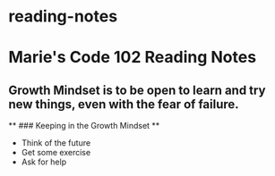 # reading-notes
# Marie's Code 102 Reading Notes

## Growth Mindset is to be open to learn and try new things, even with the fear of failure. ##

** ### Keeping in the Growth Mindset **
- Think of the future
- Get some exercise
- Ask for help
